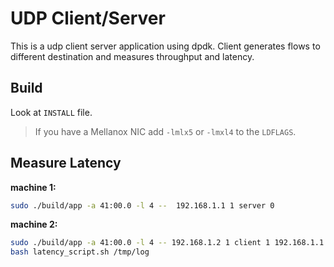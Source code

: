 # UDP Client/Server

This is a udp client server application using dpdk. Client generates flows to
different destination and measures throughput and latency.

## Build

Look at `INSTALL` file.

> If you have a Mellanox NIC add `-lmlx5` or `-lmxl4` to the `LDFLAGS`.


## Measure Latency


**machine 1:**

```bash
sudo ./build/app -a 41:00.0 -l 4 --  192.168.1.1 1 server 0
```

**machine 2:**

```bash
sudo ./build/app -a 41:00.0 -l 4 -- 192.168.1.2 1 client 1 192.168.1.1 1 5 3000 0 > /tmp/log
bash latency_script.sh /tmp/log
```
